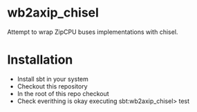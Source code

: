 # wb2axip_chisel
Attempt to wrap ZipCPU buses implementations with chisel.

# Installation

- Install sbt in your system
- Checkout this repository
- In the root of this repo checkout
- Check everithing is okay executing sbt:wb2axip_chisel> test